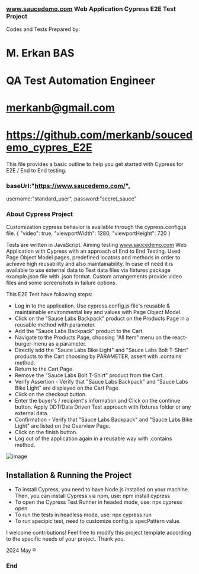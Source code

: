 ### www.saucedemo.com Web Application Cypress E2E Test Project

Codes and Tests Prepared by:
# M. Erkan BAS

# QA Test Automation Engineer

# merkanb@gmail.com   
# https://github.com/merkanb/soucedemo_cypres_E2E
This file provides a basic outline to help you get started with Cypress for E2E / End to End testing.

###  baseUrl:"https://www.saucedemo.com/",
username:"standard_user",
password:"secret_sauce" 

### About Cypress Project
Customization cypress behavior is available through the cypress.config.js file.
{
  "video": true,
  "viewportWidth": 1280,
  "viewportHeight": 720
}

Tests are written in JavaScript. Aiming testing www.saucedemo.com Web Application with Cypress with an approach of End to End Testing. 
Used Page Object Model pages, predefined locators and methods in order to achieve high reusability and also maintainability. 
In case of need it is available to use external data to Test data files via fixtures package example.json file with .json format. 
Custom arrangements provide video files and some screenshots in failure options. 

  This E2E Test have following steps: 

- Log in to the application. Use cypress.config.js file's reusable & maintainable environmental key and values with Page Object Model. 
- Click on the "Sauce Labs Backpack" product on the Products Page in a reusable method with parameter.
- Add the "Sauce Labs Backpack" product to the Cart.
- Navigate to the Products Page, choosing "All Item" menu on the react-burger-menu as a parameter.
- Directly add the "Sauce Labs Bike Light" and "Sauce Labs Bolt T-Shirt" products to the Cart choosing by PARAMETER, assert with .contains method. 
- Return to the Cart Page.
- Remove the "Sauce Labs Bolt T-Shirt" product from the Cart.
- Verify Assertion - Verify that "Sauce Labs Backpack" and "Sauce Labs Bike Light" are displayed on the Cart Page.
- Click on the checkout button.
- Enter the buyer's / recipient's information and Click on the continue button. Apply DDT/Data Driven Test approach with fixtures folder or any external data.
- Confirmation - Verify that "Sauce Labs Backpack" and "Sauce Labs Bike Light" are listed on the Overview Page.
- Click on the finish button.
- Log out of the application again in a reusable way with .contains method.


![image](https://github.com/merkanb/soucedemo_cypres_E2E/assets/134849499/9689016c-629c-4230-b297-e84ab2258af2)


## Installation & Running the Project

- To install Cypress, you need to have Node.js installed on your machine. Then, you can install Cypress via npm, use: npm install cypress 
- To open the Cypress Test Runner in headed mode, use:  npx cypress open
- To run the tests in headless mode, use:   npx cypress run
- To run specipic test, need to customize config.js specPattern value. 



I welcome contributions! Feel free to modify this project template according to the specific needs of your project. Thank you.

2024 May &reg;

### End
